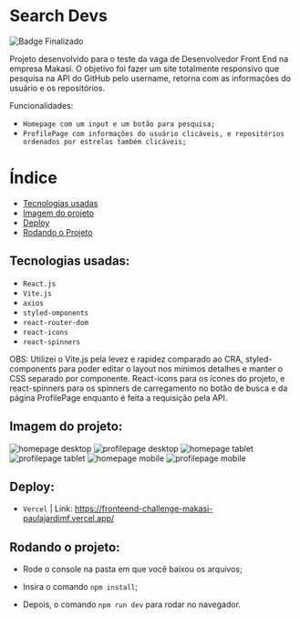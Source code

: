 # Search Devs

![Badge Finalizado](http://img.shields.io/static/v1?label=STATUS&message=FINALIZADO&color=GREEN&style=for-the-badge)

Projeto desenvolvido para o teste da vaga de Desenvolvedor Front End na empresa Makasí.
O objetivo foi fazer um site totalmente responsivo que pesquisa na API do GitHub pelo username, retorna com as informações do usuário e os repositórios.

Funcionalidades:
- ``Homepage com um input e um botão para pesquisa;``
- ``ProfilePage com informações do usuário clicáveis, e repositórios ordenados por estrelas também clicáveis;``

# Índice

* [Tecnologias usadas](#tecnologias-usadas)
* [Imagem do projeto](#imagem-do-projeto)
* [Deploy](#deploy)
* [Rodando o Projeto](#rodando-o-projeto)


## Tecnologias usadas:

- ``React.js``
- ``Vite.js``
- ``axios``
- ``styled-omponents``
- ``react-router-dom``
- ``react-icons``
- ``react-spinners``

OBS: Utilizei o Vite.js pela levez e rapidez comparado ao CRA, styled-components para poder editar o layout nos mínimos detalhes e manter o CSS separado por componente. React-icons para os ícones do projeto, e react-spinners para os spinners de carregamento no botão de busca e da página ProfilePage enquanto é feita a requisição pela API.
## Imagem do projeto:

![homepage desktop](./homepage-desktop.png)
![profilepage desktop](./profilepage-desktop.png)
![homepage tablet](./homepage-tablet.png)
![profilepage tablet](./profilepage-tablet.png)
![homepage mobile](./homepage-mobile.png)
![profilepage mobile](./profilepage-mobile.png)


## Deploy:

- ``Vercel`` | Link: <https://fronteend-challenge-makasi-paulajardimf.vercel.app/>


## Rodando o projeto:
- Rode o console na pasta em que você baixou os arquivos;

- Insira o comando ``npm install``;

- Depois, o comando ``npm run dev`` para rodar no navegador.
